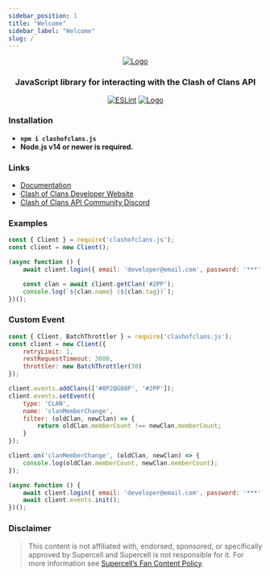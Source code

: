```yaml
---
sidebar_position: 1
title: "Welcome"
sidebar_label: "Welcome"
slug: /
---
```


<div align="center">

[![Logo](https://i.imgur.com/RHkfYVm.png.png)](https://clashofclans.js.org/)

### JavaScript library for interacting with the Clash of Clans API

[![ESLint](https://github.com/clashperk/clashofclans.js/actions/workflows/node.js.yml/badge.svg)](https://github.com/clashperk/clashofclans.js/actions/workflows/node.js.yml)
[![Logo](https://img.shields.io/npm/v/clashofclans.js.svg?maxAge=3600)](https://www.npmjs.com/package/clashofclans.js)

</div>

### Installation

-   **`npm i clashofclans.js`**
-   **Node.js v14 or newer is required.**

### Links

-   [Documentation](https://cocjs.suvajit.me/docs/intro)
-   [Clash of Clans Developer Website](https://developer.clashofclans.com/)
-   [Clash of Clans API Community Discord](https://discord.gg/Eaja7gJ)

### Examples

```js
const { Client } = require('clashofclans.js');
const client = new Client();

(async function () {
    await client.login({ email: 'developer@email.com', password: '***' });

    const clan = await client.getClan('#2PP');
    console.log(`${clan.name} (${clan.tag})`);
})();
```

### Custom Event

```js
const { Client, BatchThrottler } = require('clashofclans.js');
const client = new Client({
    retryLimit: 1,
    restRequestTimeout: 3000,
    throttler: new BatchThrottler(30)
});

client.events.addClans(['#8P2QG08P', '#2PP']);
client.events.setEvent({
    type: 'CLAN',
    name: 'clanMemberChange',
    filter: (oldClan, newClan) => {
        return oldClan.memberCount !== newClan.memberCount;
    }
});

client.on('clanMemberChange', (oldClan, newClan) => {
    console.log(oldClan.memberCount, newClan.memberCount);
});

(async function () {
    await client.login({ email: 'developer@email.com', password: '***' });
    await client.events.init();
})();
```

### Disclaimer

> This content is not affiliated with, endorsed, sponsored, or specifically approved by Supercell and Supercell is not responsible for it. For more information see [Supercell’s Fan Content Policy](https://supercell.com/en/fan-content-policy/).
